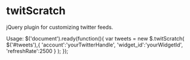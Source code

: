 twitScratch
========
jQuery plugin for customizing twitter feeds.

Usage:
    $('document').ready(function(){
	    var tweets = new $.twitScratch(
			$('#tweets'),{
				'account':'yourTwitterHandle',
				'widget_id':'yourWidgetId',
				'refreshRate':2500
			}
		);
	});


